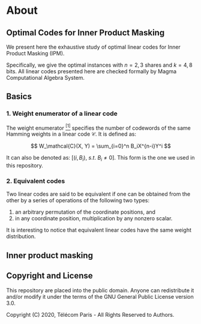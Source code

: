 
# About

## Optimal Codes for Inner Product Masking

We present here the exhaustive study of optimal linear codes for Inner Product Masking (IPM). 

Specifically, we give the optimal instances with $n=2, 3$ shares and $k=4, 8$ bits. All linear codes presented here are checked formally by Magma Computational Algebra System.

## Basics

### 1. Weight enumerator of a linear code

The weight enumerator [<sup>[1]</sup>](https://en.wikipedia.org/wiki/Enumerator_polynomial) specifies the number of codewords of the same Hamming weights in a linear code $\mathcal{C}$. It is defined as:

$$ W_\mathcal{C}(X, Y) = \sum_{i=0}^n B_iX^{n-i}Y^i $$

It can also be denoted as: $[ (i, B_i), ~s.t. ~B_i\neq 0]$. This form is the one we used in this repository.

### 2. Equivalent codes

Two linear codes are said to be equivalent if one can be obtained from the other by a series of operations of the following two types:

1) an arbitrary permutation of the coordinate positions, and
2) in any coordinate position, multiplication by any nonzero scalar.

It is interesting to notice that equivalent linear codes have the same weight distribution.

## Inner product masking

## Copyright and License

This repository are placed into the public domain. Anyone can redistribute it and/or modify it under the terms of the GNU General Public License version 3.0.

Copyright (C) 2020, Télécom Paris - All Rights Reserved to Authors.
